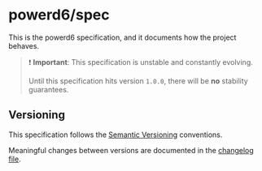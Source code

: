 # powerd6/spec

This is the powerd6 specification, and it documents how the project behaves.

> ❗️ **Important**: This specification is unstable and constantly evolving.
>
> Until this specification hits version `1.0.0`, there will be **no** stability
> guarantees.

## Versioning

This specification follows the [Semantic Versioning](https://semver.org/) conventions.

Meaningful changes between versions are documented in the
 [changelog file](./CHANGELOG.md).
